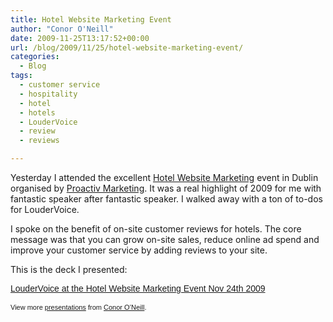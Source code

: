 ```yaml
---
title: Hotel Website Marketing Event
author: "Conor O'Neill"
date: 2009-11-25T13:17:52+00:00
url: /blog/2009/11/25/hotel-website-marketing-event/
categories:
  - Blog
tags:
  - customer service
  - hospitality
  - hotel
  - hotels
  - LouderVoice
  - review
  - reviews

---
```

Yesterday I attended the excellent [Hotel Website Marketing][1] event in Dublin organised by [Proactiv Marketing][2]. It was a real highlight of 2009 for me with fantastic speaker after fantastic speaker. I walked away with a ton of to-dos for LouderVoice.

I spoke on the benefit of on-site customer reviews for hotels. The core message was that you can grow on-site sales, reduce online ad spend and improve your customer service by adding reviews to your site.

This is the deck I presented:

<div style="width:425px;text-align:left" id="__ss_2581441">
  <a style="font:14px Helvetica,Arial,Sans-serif;display:block;margin:12px 0 3px 0;text-decoration:underline;" href="http://www.slideshare.net/conor/loudervoice-at-the-hotel-website-marketing-event-nov-24th-2009" title="LouderVoice at the Hotel Website Marketing Event Nov 24th 2009">LouderVoice at the Hotel Website Marketing Event Nov 24th 2009</a></p> 
  
  <div style="font-size:11px;font-family:tahoma,arial;height:26px;padding-top:2px;">
    View more <a style="text-decoration:underline;" href="http://www.slideshare.net/">presentations</a> from <a style="text-decoration:underline;" href="http://www.slideshare.net/conor">Conor O&rsquo;Neill</a>.
  </div>
</div>

 [1]: http://www.hotelwebsitemarketing.com/
 [2]: http://www.proactivmarketing.ie/